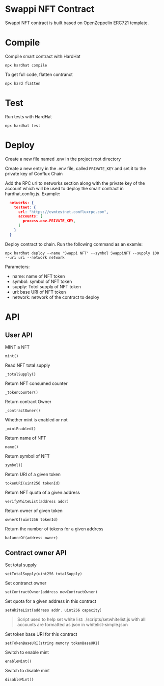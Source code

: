 # Swappi NFT Contract

Swappi NFT contract is built based on OpenZeppelin ERC721 template. 

# Compile
Compile smart contract with HardHat

`npx hardhat compile`

To get full code, flatten contranct

`npx hard flatten`

# Test
Run tests with HardHat

`npx hardhat test`

# Deploy
Create a new file named .env in the project root directory

Create a new entry in the .env file, called `PRIVATE_KEY`  and set it to the private key of Conflux Chain

Add the RPC url to networks section along with the private key of the account which will be used to deploy the smart contract in hardhat.config.js.
Example:
```json
  networks: {
    testnet: {
      url: "https://evmtestnet.confluxrpc.com",
      accounts: [
        process.env.PRIVATE_KEY,
      ]
    }
  }
```

Deploy contract to chain. Run the following command as an examle:

`npx hardhat deploy --name 'Swappi NFT' --symbol SwappiNFT --supply 100  --uri uri --network network`

Parameters:

+ name: name of NFT token
+ symbol: symbol of NFT token
+ supply: Totol supply of NFT token
+ uri: base URI of NFT token
+ network: network of the contract to deploy

# API
## User API
MINT a NFT

`mint()`

Read NFT total supply

`_totalSupply()`

Return NFT consumed counter

`_tokenCounter()`

Return contract Owner

`_contractOwner()`

Whether mint is enabled or not

`_mintEnabled()`

Return name of NFT

`name()`

Return symbol of NFT

`symbol()`

Return URI of a given token

`tokenURI(uint256 tokenId)`

Return NFT quota of a given address

`verifyWhiteList(address addr)`

Return owner of given token

`ownerOf(uint256 tokenId)`

Return the number of tokens for a given address

`balanceOf(address owner)`

## Contract owner API

Set total supply

`setTotalSupply(uint256 totalSupply)`

Set contranct owner

`setContractOwner(address newContractOwner)`

Set quota for a given address in this contract 

`setWhiteList(address addr, uint256 capacity)`

> Script used to help set white list:
> ./scripts/setwhitelist.js with all accounts are formatted as json in whitelist-simple.json

Set token base URI for this contract 

`setTokenBaseURI(string memory tokenBaseURI)`

Switch to enable mint

`enableMint()`

Switch to disable mint

`disableMint()`
